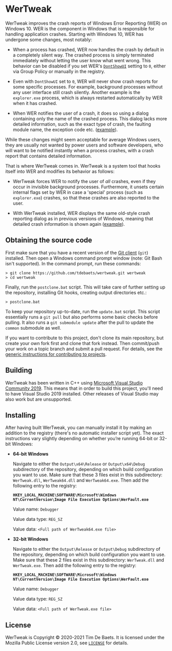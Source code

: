 WerTweak
========

WerTweak improves the crash reports of Windows Error Reporting (WER) on Windows 10. WER is the component in Windows that is responsible for handling application crashes. Starting with Windows 10, WER has undergone some changes, most notably:

- When a process has crashed, WER now handles the crash by default in a completely silent way. The crashed process is simply terminated immediately without letting the user know what went wrong. This behavior can be disabled if you set WER's [`DontShowUI`](https://docs.microsoft.com/en-us/windows/win32/wer/wer-settings#DontShowUI) setting to `0`, either via Group Policy or manually in the registry.

- Even with `DontShowUI` set to `0`, WER will never show crash reports for some specific processes. For example, background processes without any user interface still crash silently. Another example is the `explorer.exe` process, which is always restarted automatically by WER when it has crashed.

- When WER notifies the user of a crash, it does so using a dialog containing only the name of the crashed process. This dialog lacks more detailed information, such as the exact type of crash, the faulting module name, the exception code etc. ([example](Images/crashreport-before.png?raw=true)).

While these changes might seem acceptable for average Windows users, they are usually not wanted by power users and software developers, who will want to be notified instantly when a process crashes, with a crash report that contains detailed information.

That is where WerTweak comes in. WerTweak is a system tool that hooks itself into WER and modifies its behavior as follows:

- WerTweak forces WER to notify the user of *all* crashes, even if they occur in invisible background processes. Furthermore, it unsets certain internal flags set by WER in case a 'special' process (such as `explorer.exe`) crashes, so that these crashes are also reported to the user.

- With WerTweak installed, WER displays the same old-style crash reporting dialog as in previous versions of Windows, meaning that detailed crash information is shown again ([example](Images/crashreport-after.png?raw=true)).

Obtaining the source code
-------------------------

First make sure that you have a recent version of the [Git client](https://git-scm.com/) (`git`) installed. Then open a Windows command prompt window (note: Git Bash isn't supported). In the command prompt, run these commands:
```
> git clone https://github.com/tdebaets/wertweak.git wertweak
> cd wertweak
```

Finally, run the `postclone.bat` script. This will take care of further setting up the repository, installing Git hooks, creating output directories etc.:
```
> postclone.bat
```

To keep your repository up-to-date, run the `update.bat` script. This script essentially runs a `git pull` but also performs some basic checks before pulling. It also runs a `git submodule update` after the pull to update the `common` submodule as well.

If you want to contribute to this project, don't clone its main repository, but create your own fork first and clone that fork instead. Then commit/push your work on a topic branch and submit a pull request. For details, see the [generic instructions for contributing to projects](https://github.com/tdebaets/common/blob/master/CONTRIBUTING.md).

Building
--------

WerTweak has been written in C++ using [Microsoft Visual Studio Community 2019](https://visualstudio.microsoft.com/vs/). This means that in order to build this project, you'll need to have Visual Studio 2019 installed. Other releases of Visual Studio may also work but are unsupported.

Installing
----------

After having built WerTweak, you can manually install it by making an addition to the registry (there's no automatic installer script yet). The exact instructions vary slightly depending on whether you’re running 64-bit or 32-bit Windows:

- **64-bit Windows**

  Navigate to either the `Output\x64\Release` or `Output\x64\Debug` subdirectory of the repository, depending on which build configuration you want to use. Make sure that these 3 files exist in this subdirectory: `WerTweak.dll`, `WerTweak64.dll` and `WerTweak64.exe`. Then add the following entry to the registry:
  
  **`HKEY_LOCAL_MACHINE\SOFTWARE\Microsoft\Windows NT\CurrentVersion\Image File Execution Options\WerFault.exe`**
  
  Value name: `Debugger`
  
  Value data type: `REG_SZ`
  
  Value data: `<Full path of WerTweak64.exe file>`

- **32-bit Windows**

  Navigate to either the `Output\Release` or `Output\Debug` subdirectory of the repository, depending on which build configuration you want to use. Make sure that these 2 files exist in this subdirectory: `WerTweak.dll` and `WerTweak.exe`. Then add the following entry to the registry:
  
  **`HKEY_LOCAL_MACHINE\SOFTWARE\Microsoft\Windows NT\CurrentVersion\Image File Execution Options\WerFault.exe`**
  
  Value name: `Debugger`
  
  Value data type: `REG_SZ`
  
  Value data: `<Full path of WerTweak.exe file>`

License
-------

WerTweak is Copyright © 2020-2021 Tim De Baets. It is licensed under the Mozilla Public License version 2.0, see [`LICENSE`](LICENSE) for details.

